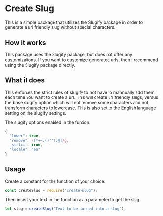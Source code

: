 # Create Slug

This is a simple package that utilizes the Slugify package in order to generate a url friendly slug without special characters.

## How it works

This package uses the Slugify package, but does not offer any customizations. If you want to customize generated urls, then I recommend using the Slugify package directly.

## What it does

This enforces the strict rules of slugify to not have to mannually add them each time you want to create a url. This will create url friendly slugs, versus the base slugify option which will not remove some characters and not transform characters to lowercase. This is also set to the English language setting on the slugify settings.

The slugify options enabled in the funtion:

```javascript
{
  "lower": true,
  "remove": /[*+~.()'"!:@]/g,
  "strict": true,
  "locale": "en"
}
```

## Usage

Create a constant for the function of your choice.

```javascript
const createSlug = require("create-slug");
```

Then insert your text in the function as a parameter to get the slug.

```javascript
let slug = createSlug("Text to be turned into a slug");
```
